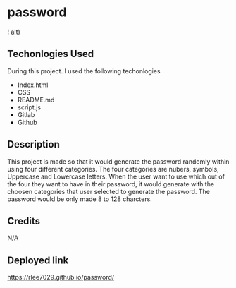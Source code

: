 # password

! [alt](.assets/images/IMG1.JPEG))

## Techonlogies Used
During this project. I used the following techonlogies 
- Index.html 
- CSS 
- README.md 
- script.js
- Gitlab 
- Github

## Description
 This project is made so that it would generate the password randomly within using four different categories. The four categories are nubers, symbols, Uppercase and Lowercase letters. When the user want to use which out of the four they want to have in their password, it would generate with the choosen categories that user selected to generate the password. The password would be only made 8 to 128 charcters. 

## Credits
N/A

## Deployed link
https://rlee7029.github.io/password/